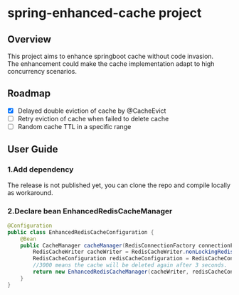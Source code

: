 # spring-enhanced-cache project

## Overview

This project aims to enhance springboot cache without code invasion.  
The enhancement could make the cache implementation adapt to high concurrency scenarios.

## Roadmap

- [x] Delayed double eviction of cache by @CacheEvict
- [ ] Retry eviction of cache when failed to delete cache
- [ ] Random cache TTL in a specific range

## User Guide

### 1.Add dependency

The release is not published yet, you can clone the repo and compile locally as workaround.

### 2.Declare bean EnhancedRedisCacheManager

```java
@Configuration
public class EnhancedRedisCacheConfiguration {
    @Bean
    public CacheManager cacheManager(RedisConnectionFactory connectionFactory) {
        RedisCacheWriter cacheWriter = RedisCacheWriter.nonLockingRedisCacheWriter(connectionFactory);
        RedisCacheConfiguration redisCacheConfiguration = RedisCacheConfiguration.defaultCacheConfig();
        //3000 means the cache will be deleted again after 3 seconds.
        return new EnhancedRedisCacheManager(cacheWriter, redisCacheConfiguration, 3000);
    }
}
```
